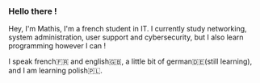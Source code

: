 ### Hello there !

Hey, I'm Mathis, I'm a french student in IT.
I currently study networking, system administration, user support and cybersecurity, but I also learn programming however I can !

I speak french🇫🇷 and english🇬🇧, a little bit of german🇩🇪(still learning), and I am learning polish🇵🇱.


<!--
**mb-zaba/mb-zaba** is a ✨ _special_ ✨ repository because its `README.md` (this file) appears on your GitHub profile.

Here are some ideas to get you started:

- 🔭 I’m currently working on ...
- 🌱 I’m currently learning ...
- 👯 I’m looking to collaborate on ...
- 🤔 I’m looking for help with ...
- 💬 Ask me about ...
- 📫 How to reach me: ...
- 😄 Pronouns: ...
- ⚡ Fun fact: ...
-->
